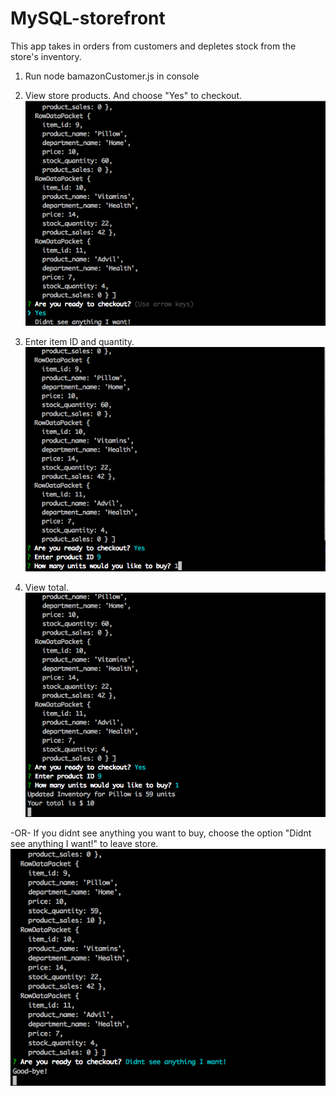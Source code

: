 # MySQL-storefront

This app takes in orders from customers and depletes stock from the store's inventory.

1) Run node bamazonCustomer.js in console

2) View store products. And choose "Yes" to checkout. 
![pic1](./sqlpics/num1.png)

3) Enter item ID and quantity.
![pic1](./sqlpics/num3.png)

4) View total.
![pic1](./sqlpics/num4.png)

-OR-
If you didnt see anything you want to buy, choose the option "Didnt see anything I want!" to leave store.
![pic1](./sqlpics/num6.png)
